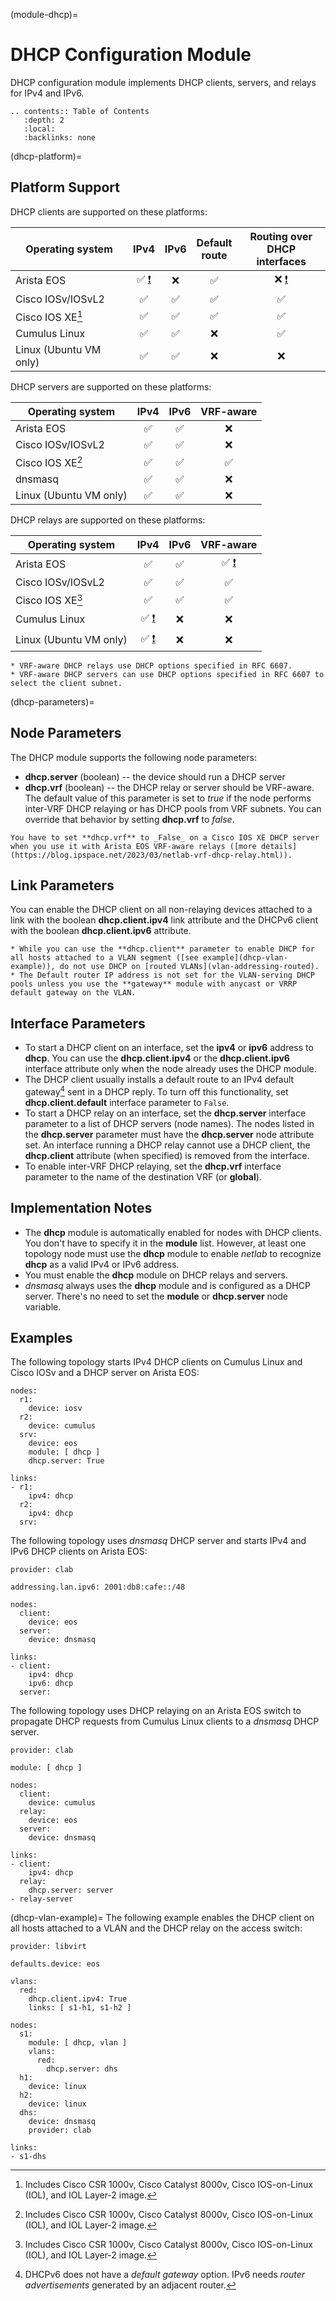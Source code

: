 (module-dhcp)=
# DHCP Configuration Module

DHCP configuration module implements DHCP clients, servers, and relays for IPv4 and IPv6.

```eval_rst
.. contents:: Table of Contents
   :depth: 2
   :local:
   :backlinks: none
```

(dhcp-platform)=
## Platform Support

DHCP clients are supported on these platforms:

| Operating system      | IPv4 | IPv6 | Default<br>route | Routing over<br>DHCP interfaces |
| --------------------- | :-: | :-: | :-: | :-: |
| Arista EOS            | ✅ [❗](caveats-eos) |  ❌  | ✅  |  ❌ [❗](caveats-eos) |
| Cisco IOSv/IOSvL2     | ✅  | ✅  | ✅  | ✅  |
| Cisco IOS XE[^18v]    | ✅  | ✅  | ✅  | ✅  |
| Cumulus Linux         | ✅  | ✅  |  ❌  | ✅  |
| Linux (Ubuntu VM only)| ✅  | ✅  |  ❌  |  ❌  |

[^18v]: Includes Cisco CSR 1000v, Cisco Catalyst 8000v, Cisco IOS-on-Linux (IOL), and IOL Layer-2 image.

DHCP servers are supported on these platforms: 

| Operating system      | IPv4 | IPv6 | VRF-aware |
| --------------------- | :-: | :-: | :-: |
| Arista EOS            | ✅  | ✅  |  ❌  |
| Cisco IOSv/IOSvL2     | ✅  | ✅  |  ❌  |
| Cisco IOS XE[^18v]    | ✅  | ✅  | ✅  |
| dnsmasq               | ✅  | ✅  |  ❌  |
| Linux (Ubuntu VM only)| ✅  | ✅  |  ❌  |

DHCP relays are supported on these platforms: 

| Operating system      | IPv4 | IPv6 | VRF-aware |
| --------------------- | :-: | :-: | :-: 
| Arista EOS            | ✅  | ✅  | ✅ [❗](caveats-eos) |
| Cisco IOSv/IOSvL2     | ✅  | ✅  | ✅  |
| Cisco IOS XE[^18v]    | ✅  | ✅  | ✅  |
| Cumulus Linux         | ✅ [❗](linux-dhcp-relay) |  ❌  |  ❌  |
| Linux (Ubuntu VM only)| ✅ [❗](linux-dhcp-relay)  |  ❌  |  ❌  |

```{tip}
* VRF-aware DHCP relays use DHCP options specified in RFC 6607.
* VRF-aware DHCP servers can use DHCP options specified in RFC 6607 to select the client subnet.
```

(dhcp-parameters)=
## Node Parameters

The DHCP module supports the following node parameters:

* **dhcp.server** (boolean) -- the device should run a DHCP server
* **dhcp.vrf** (boolean) -- the DHCP relay or server should be VRF-aware. The default value of this parameter is set to _true_ if the node performs inter-VRF DHCP relaying or has DHCP pools from VRF subnets. You can override that behavior by setting **dhcp.vrf** to _false_.

```{tip}
You have to set **‌dhcp.vrf** to _False_ on a Cisco IOS XE DHCP server when you use it with Arista EOS VRF-aware relays ([more details](https://blog.ipspace.net/2023/03/netlab-vrf-dhcp-relay.html)).
```

## Link Parameters

You can enable the DHCP client on all non-relaying devices attached to a link with the boolean **dhcp.client.ipv4** link attribute and the DHCPv6 client with the boolean **dhcp.client.ipv6** attribute.

```{warning}
* While you can use the **‌dhcp.client** parameter to enable DHCP for all hosts attached to a VLAN segment ([see example](dhcp-vlan-example)), do not use DHCP on [routed VLANs](vlan-addressing-routed).
* The Default router IP address is not set for the VLAN-serving DHCP pools unless you use the **‌gateway** module with anycast or VRRP default gateway on the VLAN.
```

## Interface Parameters

* To start a DHCP client on an interface, set the **ipv4** or **ipv6** address to **dhcp**. You can use the **dhcp.client.ipv4** or the **dhcp.client.ipv6** interface attribute only when the node already uses the DHCP module. 
* The DHCP client usually installs a default route to an IPv4 default gateway[^DGv6] sent in a DHCP reply. To turn off this functionality, set **dhcp.client.default** interface parameter to `False`.
* To start a DHCP relay on an interface, set the **dhcp.server** interface parameter to a list of DHCP servers (node names). The nodes listed in the **dhcp.server** parameter must have the **dhcp.server** node attribute set. An interface running a DHCP relay cannot use a DHCP client, the **dhcp.client** attribute (when specified) is removed from the interface.
* To enable inter-VRF DHCP relaying, set the **dhcp.vrf** interface parameter to the name of the destination VRF (or **global**).

[^DGv6]: DHCPv6 does not have a *default gateway* option. IPv6 needs _router advertisements_ generated by an adjacent router.

## Implementation Notes

* The **dhcp** module is automatically enabled for nodes with DHCP clients. You don't have to specify it in the **module** list. However, at least one topology node must use the **dhcp** module to enable _netlab_ to recognize **dhcp** as a valid IPv4 or IPv6 address.
* You must enable the **dhcp** module on DHCP relays and servers.
* *dnsmasq* always uses the **dhcp** module and is configured as a DHCP server. There's no need to set the **module** or **dhcp.server** node variable.

## Examples

The following topology starts IPv4 DHCP clients on Cumulus Linux and Cisco IOSv and a DHCP server on Arista EOS:

```
nodes:
  r1:
    device: iosv
  r2:
    device: cumulus
  srv:
    device: eos
    module: [ dhcp ]
    dhcp.server: True

links:
- r1:
    ipv4: dhcp
  r2:
    ipv4: dhcp
  srv:
```

The following topology uses *dnsmasq* DHCP server and starts IPv4 and IPv6 DHCP clients on Arista EOS:

```
provider: clab

addressing.lan.ipv6: 2001:db8:cafe::/48

nodes:
  client:
    device: eos
  server:
    device: dnsmasq

links:
- client:
    ipv4: dhcp
    ipv6: dhcp
  server:
```

The following topology uses DHCP relaying on an Arista EOS switch to propagate DHCP requests from Cumulus Linux clients to a *dnsmasq* DHCP server.

```
provider: clab

module: [ dhcp ]

nodes:
  client:
    device: cumulus
  relay:
    device: eos
  server:
    device: dnsmasq

links:
- client:
    ipv4: dhcp
  relay:
    dhcp.server: server
- relay-server
```

(dhcp-vlan-example)=
The following example enables the DHCP client on all hosts attached to a VLAN and the DHCP relay on the access switch:

```
provider: libvirt

defaults.device: eos

vlans:
  red:
    dhcp.client.ipv4: True
    links: [ s1-h1, s1-h2 ]

nodes:
  s1:
    module: [ dhcp, vlan ]
    vlans:
      red:
        dhcp.server: dhs
  h1:
    device: linux
  h2:
    device: linux
  dhs:
    device: dnsmasq
    provider: clab

links:
- s1-dhs
```
